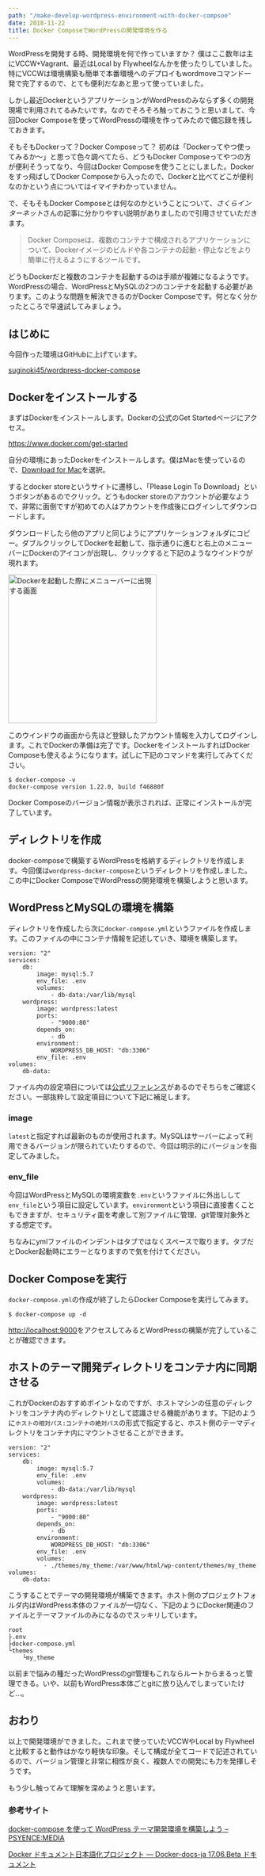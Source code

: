 ```yaml
---
path: "/make-develop-wordpress-environment-with-docker-compsoe"
date: 2018-11-22
title: Docker ComposeでWordPressの開発環境を作る
---
```


WordPressを開発する時、開発環境を何で作っていますか？
僕はここ数年は主にVCCW+Vagrant、最近はLocal by Flywheelなんかを使ったりしていました。特にVCCWは環境構築も簡単で本番環境へのデプロイもwordmoveコマンド一発で完了するので、とても便利だなあと思って使っていました。

しかし最近DockerというアプリケーションがWordPressのみならず多くの開発現場で利用されてるみたいです。なのでそろそろ触っておこうと思いまして、今回Docker Composeを使ってWordPressの環境を作ってみたので備忘録を残しておきます。

そもそもDockerって？Docker Composeって？
初めは「Dockerってやつ使ってみるか〜」と思って色々調べてたら、どうもDocker Composeってやつの方が便利そうってなり、今回はDocker Composeを使うことにしました。Dockerをすっ飛ばしてDocker Composeから入ったので、Dockerと比べてどこが便利なのかという点についてはイマイチわかっていません。

で、そもそもDocker Composeとは何なのかということについて、<cite>さくらインターネット</cite>さんの記事に分かりやすい説明がありましたので引用させていただきます。

> Docker Composeは、複数のコンテナで構成されるアプリケーションについて、Dockerイメージのビルドや各コンテナの起動・停止などをより簡単に行えるようにするツールです。

どうもDockerだと複数のコンテナを起動するのは手順が複雑になるようです。WordPressの場合、WordPressとMySQLの2つのコンテナを起動する必要があります。このような問題を解決できるのがDocker Composeです。何となく分かったところで早速試してみましょう。

## はじめに
今回作った環境はGitHubに上げています。

<a href="https://github.com/suginoki45/wordpress-docker-compose" target="_blank">suginoki45/wordpress-docker-compose</a>

## Dockerをインストールする

まずはDockerをインストールします。Dockerの公式のGet Startedページにアクセス。

<a href="https://www.docker.com/get-started" target="_blank">https://www.docker.com/get-started</a>

自分の環境にあったDockerをインストールします。僕はMacを使っているので、<a href="https://store.docker.com/editions/community/docker-ce-desktop-mac" target="_blank">Download for Mac</a>を選択。

するとdocker storeというサイトに遷移し、「Please Login To Download」というボタンがあるのでクリック。どうもdocker storeのアカウントが必要なようで、非常に面倒ですが初めての人はアカウントを作成後にログインしてダウンロードします。

ダウンロードしたら他のアプリと同じようにアプリケーションフォルダにコピー。ダブルクリックしてDockerを起動して、指示通りに進むと右上のメニューバーにDockerのアイコンが出現し、クリックすると下記のようなウインドウが現れます。

<img src="/images/docker-menubar-screen-for-mac.png" width="300" alt="Dockerを起動した際にメニューバーに出現する画面">

このウインドウの画面から先ほど登録したアカウント情報を入力してログインします。これでDockerの準備は完了です。DockerをインストールすればDocker Composeも使えるようになります。試しに下記のコマンドを実行してみてください。

```
$ docker-compose -v
docker-compose version 1.22.0, build f46880f
```

Docker Composeのバージョン情報が表示されれば、正常にインストールが完了しています。

## ディレクトリを作成
docker-composeで構築するWordPressを格納するディレクトリを作成します。今回僕は`wordpress-docker-compose`というディレクトリを作成しました。この中にDocker ComposeでWordPressの開発環境を構築しようと思います。

## WordPressとMySQLの環境を構築
ディレクトリを作成したら次に`docker-compose.yml`というファイルを作成します。このファイルの中にコンテナ情報を記述していき、環境を構築します。

```
version: "2"
services:
    db:
        image: mysql:5.7
        env_file: .env
        volumes:
            - db-data:/var/lib/mysql
    wordpress:
        image: wordpress:latest
        ports:
            - "9000:80"
        depends_on:
            - db
        environment:
            WORDPRESS_DB_HOST: "db:3306"
        env_file: .env
volumes:
    db-data:
```

ファイル内の設定項目については<a href="http://docs.docker.jp/compose/compose-file.html" target="_blank">公式リファレンス</a>があるのでそちらをご確認ください。一部抜粋して設定項目について下記に補足します。

### image
`latest`と指定すれば最新のものが使用されます。MySQLはサーバーによって利用できるバージョンが限られていたりするので、今回は明示的にバージョンを指定してみました。

### env_file
今回はWordPressとMySQLの環境変数を`.env`というファイルに外出しして`env_file`という項目に設定しています。`environment`という項目に直接書くこともできますが、セキュリティ面を考慮して別ファイルに管理、git管理対象外とする想定です。

ちなみにymlファイルのインデントはタブではなくスペースで取ります。タブだとDocker起動時にエラーとなりますので気を付けてください。

## Docker Composeを実行
`docker-compose.yml`の作成が終了したらDocker Composeを実行してみます。

```
$ docker-compose up -d
```

<a href="http://localhost:9000" target="_blank">http://localhost:9000</a>をアクセスしてみるとWordPressの構築が完了していることが確認できます。

## ホストのテーマ開発ディレクトリをコンテナ内に同期させる
これがDockerのおすすめポイントなのですが、ホストマシンの任意のディレクトリをコンテナ内のディレクトリとして認識させる機能があります。下記のように`ホストの相対パス:コンテナの絶対パス`の形式で指定すると、ホスト側のテーマディレクトリをコンテナ内にマウントさせることができます。

```
version: "2"
services:
    db:
        image: mysql:5.7
        env_file: .env
        volumes:
            - db-data:/var/lib/mysql
    wordpress:
        image: wordpress:latest
        ports:
            - "9000:80"
        depends_on:
            - db
        environment:
            WORDPRESS_DB_HOST: "db:3306"
        env_file: .env
        volumes:
          - ./themes/my_theme:/var/www/html/wp-content/themes/my_theme
volumes:
    db-data:
```

こうすることでテーマの開発環境が構築できます。ホスト側のプロジェクトフォルダ内はWordPress本体のファイルが一切なく、下記のようにDocker関連のファイルとテーマファイルのみになるのでスッキリしています。

```
root
├.env
├docker-compose.yml
└themes
    └my_theme
```

以前まで悩みの種だったWordPressのgit管理もこれならルートからまるっと管理できる。いや、以前もWordPress本体ごとgitに放り込んでしまっていたけど…。


## おわり
以上で開発環境ができました。これまで使っていたVCCWやLocal by Flywheelと比較すると動作はかなり軽快な印象。そして構成が全てコードで記述されているので、バージョン管理と非常に相性が良く、複数人での開発にも力を発揮しそうです。

もう少し触ってみて理解を深めようと思います。

### 参考サイト
<a href="https://tech.recruit-mp.co.jp/infrastructure/post-11266/" target="_blank">docker-compose を使って WordPress テーマ開発環境を構築しよう &#8211; PSYENCE:MEDIA</a>

<a href="http://docs.docker.jp/index.html" target="_blank">Docker ドキュメント日本語化プロジェクト &mdash; Docker-docs-ja 17.06.Beta ドキュメント</a>
